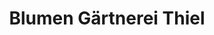 ---
title: "Blumen Gärtnerei Thiel"
url: /esslingen-am-neckar/blumen-gaertnerei-thiel/
shop: Blumen
---